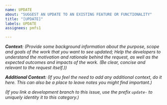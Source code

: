 ```yaml
---
name: UPDATE
about: "SUGGEST AN UPDATE TO AN EXISTING FEATURE OR FUNCTIONALITY"
title: "[UPDATE]"
labels: UPDATE
assignees: pmfs1

---
```


***Context:*** *(Provide some background information about the purpose, scope and goals of the work that you want to see updated; Help the developers to understand the motivation and rationale behind the request, as well as the expected outcomes and impacts of the work. (Be clear, concise and relevant to the request itself.))*

***Additional Context:*** *(If you feel the need to add any additional context, do it here. This can also be a place to leave notes you might find important.)*

*(If you link a development branch to this issue, use the prefix `update-` to uniquely identity it to this category.)*
